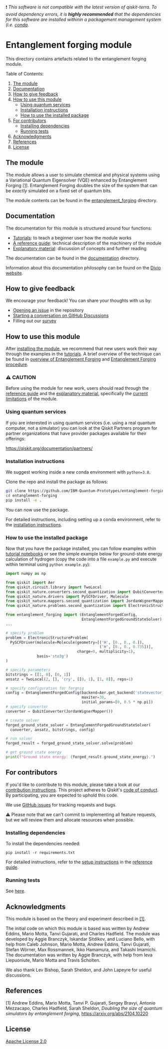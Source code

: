 :exclamation: _This software is not compatible with the latest version of qiskit-terra. To avoid dependency errors, it is **highly recommended** that the dependencies for this software are installed withinin a packagement management system (i.e. [conda](https://docs.conda.io/en/latest/)._

# Entanglement forging module
This directory contains artefacts related to the entanglement forging module.

Table of Contents:
1. <a href="#the-module">The module</a>
2. <a href="#documentation">Documentation</a>
3. <a href="#how-to-give-feedback">How to give feedback</a>
4. <a href="#how-to-use-this-module">How to use this module</a>
    - <a href="#using-quantum-services">Using quantum services</a>
    - <a href="#installation-instructions">Installation instructions</a>
    - <a href="#how-to-use-the-installed-package">How to use the installed package</a>
5. <a href="#for-contributors">For contributors</a>
    - <a href="#installing-dependencies">Installing dependencies</a>
    - <a href="#running-tests">Running tests</a>
6. <a href="#acknowledgments">Acknowledgments</a>
7. <a href="#references">References</a>
8. <a href="#license">License</a>

## The module
The module allows a user to simulate chemical and physical systems using a Variational Quantum Eigensolver (VQE) enhanced by Entanglement Forging  [[1]](./README.md#references). Entanglement Forging doubles the size of the system that can be *exactly* simulated on a fixed set of quantum bits.

The module contents can be found in the [entanglement_forging](./entanglement_forging/) directory.

## Documentation
The documentation for this module is structured around four functions:
- [Tutorials](./documentation/1-tutorials/): to teach a beginner user how the module works
- [A reference guide](./documentation/2-reference_guide/): technical description of the machinery of the module
- [Explanatory material](./documentation/3-explanatory_material/): discussion of concepts and further reading

The documentation can be found in the [documentation](./documentation/) directory.

Information about this documentation philosophy can be found on the [Divio website](https://documentation.divio.com).

## How to give feedback
We encourage your feedback! You can share your thoughts with us by:
- [Opening an issue](https://github.com/IBM-Quantum-Prototypes/entanglement-forging/issues) in the repository
- [Starting a conversation on GitHub Discussions](https://github.com/IBM-Quantum-Prototypes/entanglement-forging/discussions)
- Filling out our [survey](https://airtable.com/shrFxJXYzjxf5tFvx)

## How to use this module

After [installing the module](./README.md#installation-instructions), we recommend that new users work their way through the examples in the [tutorials](./documentation/1-tutorials/). A brief overview of the technique can be found in [overview of Entanglement Forging](./documentation/3-explanatory_material/explanatory_material.md#overview-of-entanglement-forging) and [Entanglement Forging procedure](./documentation/3-explanatory_material/explanatory_material.md#entanglement-forging-procedure).

### ⚠️ CAUTION

Before using the module for new work, users should read through the [reference guide](./documentation/2-reference_guide/reference_guide.md) and the [explanatory material](./documentation/3-explanatory_material/explanatory_material.md), specifically the [current limitations](./documentation/3-explanatory_material/explanatory_material.md#%EF%B8%8F-current-limitations) of the module.

### Using quantum services

If you are interested in using quantum services (i.e. using a real quantum
computer, not a simulator) you can look at the Qiskit Partners program for
partner organizations that have provider packages available for their offerings:

https://qiskit.org/documentation/partners/

### Installation instructions
We suggest working inside a new conda environment with `python=3.8`.

Clone the repo and install the package as follows:
```bash
git clone https://github.com/IBM-Quantum-Prototypes/entanglement-forging.git
cd entanglement-forging
pip install -e .
```
You can now use the package.

For detailed instructions, including setting up a conda environment, refer to the [installation instructions](./documentation/2-reference_guide/reference_guide.md#installation-instructions).

### How to use the installed package

Now that you have the package installed, you can follow examples within [tutorial notebooks](./documentation/1-tutorials)
or see the simple example below for ground-state energy calculation of hydrogen (copy the code into a file `example.py` and execute within terminal using   `python example.py`):

```python
import numpy as np

from qiskit import Aer
from qiskit.circuit.library import TwoLocal
from qiskit_nature.converters.second_quantization import QubitConverter
from qiskit_nature.drivers import PySCFDriver, Molecule
from qiskit_nature.mappers.second_quantization import JordanWignerMapper
from qiskit_nature.problems.second_quantization import ElectronicStructureProblem

from entanglement_forging import (EntanglementForgedConfig,
                                  EntanglementForgedGroundStateSolver)
...

# specify problem
problem = ElectronicStructureProblem(
  PySCFDriver(molecule=Molecule(geometry=[('H', [0., 0., 0.]),
                                          ('H', [0., 0., 0.735])],
                                charge=0, multiplicity=1),
              basis='sto3g')
)

# specify parameters
bitstrings = [[1, 0], [0, 1]]
ansatz = TwoLocal(2, [], 'cry', [[0, 1], [1, 0]], reps=1)

# specify configuration for forgnig
config = EntanglementForgedConfig(backend=Aer.get_backend('statevector_simulator'),
                                  maxiter=30,
                                  initial_params=[0, 0.5 * np.pi])
# specify converter
converter = QubitConverter(JordanWignerMapper())

# create solver
forged_ground_state_solver = EntanglementForgedGroundStateSolver(
  converter, ansatz, bitstrings, config)

# run solver
forged_result = forged_ground_state_solver.solve(problem)

# get ground state energy
print(f"Ground state energy: {forged_result.ground_state_energy}.")
```

## For contributors

If you'd like to contribute to this module, please take a look at our
[contribution instructions](./documentation/2-reference_guide/reference_guide.md#contribution-guide). This project adheres to Qiskit's [code of conduct](CODE_OF_CONDUCT.md). By participating, you are expected to uphold this code.

We use [GitHub issues](https://github.com/IBM-Quantum-Prototypes/entanglement-forging/issues) for tracking requests and bugs.

⚠️ Please note that we can't commit to implementing all feature requests, but we will review them and allocate resources when possible.

### Installing dependencies

To install the dependencies needed:
```
pip install -r requirements.txt
```
For detailed instructions, refer to the [setup instructions](./documentation/2-reference_guide/reference_guide.md#initial-set-up-and-installing-dependencies) in the [reference guide](./documentation/2-reference_guide/reference_guide.md).

### Running tests

See [here](./documentation/2-reference_guide/reference_guide.md#running-tests).

## Acknowledgments

This module is based on the theory and experiment described in [[1]](./README.md#references).

The initial code on which this module is based was written by Andrew Eddins, Mario Motta, Tanvi Gujarati, and Charles Hadfield. The module was developed by Aggie Branczyk, Iskandar Sitdikov, and Luciano Bello, with help from Caleb Johnson, Mario Motta, Andrew Eddins, Tanvi Gujarati, Stefan Wörner, Max Rossmannek, Ikko Hamamura, and Takashi Imamichi. The documentation was written by Aggie Branczyk, with help from Ieva Liepuoniute, Mario Motta and Travis Scholten.

We also thank Lev Bishop, Sarah Sheldon, and John Lapeyre for useful discussions.

## References
[1] Andrew Eddins, Mario Motta, Tanvi P. Gujarati, Sergey Bravyi, Antonio Mezzacapo, Charles Hadfield, Sarah Sheldon, *Doubling the size of quantum simulators by entanglement forging*, https://arxiv.org/abs/2104.10220

## License

[Apache License 2.0](LICENSE.txt)


